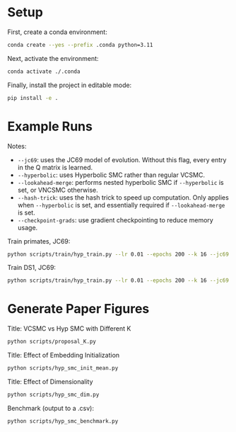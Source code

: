 # Setup

First, create a conda environment:

```bash
conda create --yes --prefix .conda python=3.11
```

Next, activate the environment:

```bash
conda activate ./.conda
```

Finally, install the project in editable mode:

```bash
pip install -e .
```

# Example Runs

Notes:

- `--jc69`: uses the JC69 model of evolution. Without this flag, every entry in
  the Q matrix is learned.
- `--hyperbolic`: uses Hyperbolic SMC rather than regular VCSMC.
- `--lookahead-merge`: performs nested hyperbolic SMC if `--hyperbolic` is set,
  or VNCSMC otherwise.
- `--hash-trick`: uses the hash trick to speed up computation. Only applies when
  `--hyperbolic` is set, and essentially required if `--lookahead-merge` is set.
- `--checkpoint-grads`: use gradient checkpointing to reduce memory usage.

Train primates, JC69:

```bash
python scripts/train/hyp_train.py --lr 0.01 --epochs 200 --k 16 --jc69 --hyperbolic --lookahead-merge --hash-trick data/primates.phy
```

Train DS1, JC69:

```bash
python scripts/train/hyp_train.py --lr 0.01 --epochs 200 --k 16 --jc69 --hyperbolic --lookahead-merge --hash-trick --checkpoint-grads data/hohna/DS1.phy
```

# Generate Paper Figures

Title: VCSMC vs Hyp SMC with Different K

```bash
python scripts/proposal_K.py
```

Title: Effect of Embedding Initialization

```bash
python scripts/hyp_smc_init_mean.py
```

Title: Effect of Dimensionality

```bash
python scripts/hyp_smc_dim.py
```

Benchmark (output to a .csv):

```bash
python scripts/hyp_smc_benchmark.py
```
